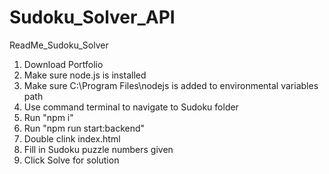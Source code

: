 # Sudoku_Solver_API
ReadMe_Sudoku_Solver
1. Download Portfolio
2. Make sure node.js is installed
3. Make sure C:\Program Files\nodejs is added to environmental variables path
4. Use command terminal to navigate to Sudoku folder
5. Run "npm i"
6. Run "npm run start:backend"
7. Double clink index.html
9. Fill in Sudoku puzzle numbers given
10. Click Solve for solution
